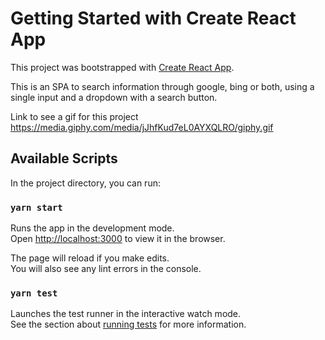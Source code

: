 # Getting Started with Create React App

This project was bootstrapped with [Create React App](https://github.com/facebook/create-react-app).

This is an SPA to search information through google, bing or both, using a single input and a dropdown with a search button.

Link to see a gif for this project 
https://media.giphy.com/media/jJhfKud7eL0AYXQLRO/giphy.gif

## Available Scripts

In the project directory, you can run:

### `yarn start`

Runs the app in the development mode.\
Open [http://localhost:3000](http://localhost:3000) to view it in the browser.

The page will reload if you make edits.\
You will also see any lint errors in the console.

### `yarn test`

Launches the test runner in the interactive watch mode.\
See the section about [running tests](https://facebook.github.io/create-react-app/docs/running-tests) for more information.



